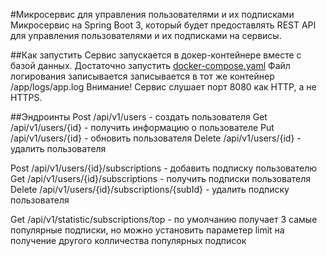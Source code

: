 #Микросервис для управления пользователями и их подписками
Микросервис на Spring Boot 3, который будет предоставлять REST API для управления пользователями и их подписками на
сервисы.

##Как запустить
Сервис запускается в докер-контейнере вместе с базой данных. Достаточно запустить [docker-compose.yaml](docker-compose.yml)
Файл логирования записывается записывается в тот же контейнер /app/logs/app.log
Внимание! Сервис слушает порт 8080 как HTTP, а не HTTPS.

##Эндроинты
Post /api/v1/users - создать пользователя
Get /api/v1/users/{id} - получить информацию о пользователе
Put /api/v1/users/{id} - обновить пользователя
Delete /api/v1/users/{id} - удалить пользователя

Post /api/v1/users/{id}/subscriptions - добавить подписку пользователю
Get /api/v1/users/{id}/subscriptions - получить подписки пользователя
Delete /api/v1/users/{id}/subscriptions/{subId} - удалить подписку пользователя

Get /api/v1/statistic/subscriptions/top - по умолчанию получает 3 самые популярные подписки, но можно установить параметер limit на получение другого колличества популярных подписок

